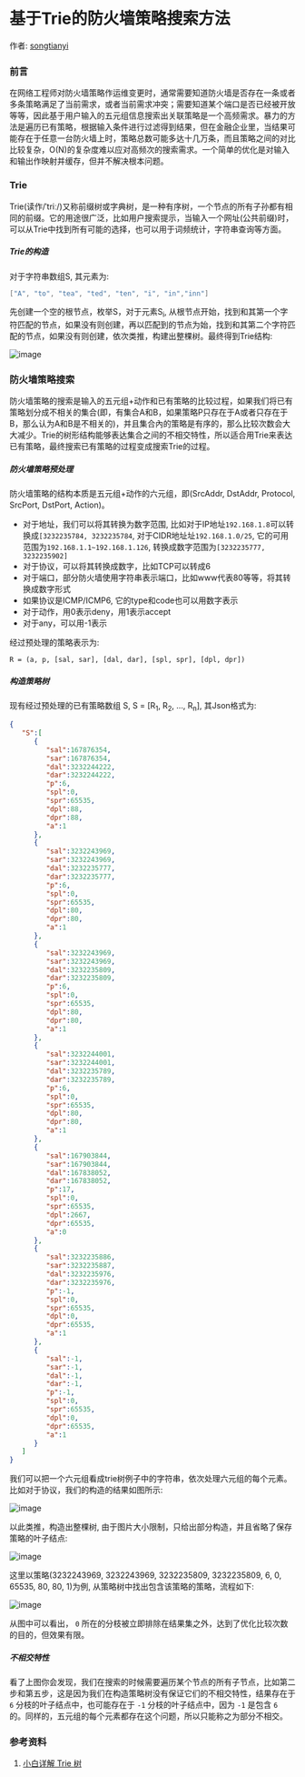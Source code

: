 # 基于Trie的防火墙策略搜索方法

作者: [songtianyi](http://www.songtianyi.info)

### 前言

在网络工程师对防火墙策略作运维变更时，通常需要知道防火墙是否存在一条或者多条策略满足了当前需求，或者当前需求冲突；需要知道某个端口是否已经被开放等等，因此基于用户输入的五元组信息搜索出关联策略是一个高频需求。暴力的方法是遍历已有策略，根据输入条件进行过滤得到结果，但在金融企业里，当结果可能存在于任意一台防火墙上时，策略总数可能多达十几万条，而且策略之间的对比比较复杂，O(N)的复杂度难以应对高频次的搜索需求。一个简单的优化是对输入和输出作映射并缓存，但并不解决根本问题。

### Trie

Trie(读作/ˈtriː/)又称前缀树或字典树，是一种有序树，一个节点的所有子孙都有相同的前缀。它的用途很广泛，比如用户搜索提示，当输入一个网址(公共前缀)时，可以从Trie中找到所有可能的选择，也可以用于词频统计，字符串查询等方面。

##### Trie的构造

对于字符串数组S, 其元素为:

``` go
["A", "to", "tea", "ted", "ten", "i", "in","inn"]
```

先创建一个空的根节点，枚举S，对于元素S<sub>i</sub>, 从根节点开始，找到和其第一个字符匹配的节点，如果没有则创建，再以匹配到的节点为始，找到和其第二个字符匹配的节点，如果没有则创建，依次类推，构建出整棵树。最终得到Trie结构:

![image](https://songtianyi-blog.oss-cn-shenzhen.aliyuncs.com/trie-demo.png)

### 防火墙策略搜索

防火墙策略的搜索是输入的五元组+动作和已有策略的比较过程，如果我们将已有策略划分成不相关的集合(即，有集合A和B，如果策略P只存在于A或者只存在于B，那么认为A和B是不相关的)，并且集合內的策略是有序的，那么比较次数会大大减少。Trie的树形结构能够表达集合之间的不相交特性，所以适合用Trie来表达已有策略，最终搜索已有策略的过程变成搜索Trie的过程。

##### 防火墙策略预处理

防火墙策略的结构本质是五元组+动作的六元组，即(SrcAddr, DstAddr, Protocol, SrcPort, DstPort, Action)。

* 对于地址，我们可以将其转换为数字范围, 比如对于IP地址`192.168.1.8`可以转换成`[3232235784, 3232235784`, 对于CIDR地址址`192.168.1.0/25`, 它的可用范围为`192.168.1.1~192.168.1.126`, 转换成数字范围为`[3232235777, 3232235902]`
* 对于协议，可以将其转换成数字，比如TCP可以转成6
* 对于端口，部分防火墙使用字符串表示端口，比如www代表80等等，将其转换成数字形式
* 如果协议是ICMP/ICMP6, 它的type和code也可以用数字表示
* 对于动作，用0表示deny，用1表示accept
* 对于any，可以用-1表示

经过预处理的策略表示为:

``` 
R = (a, p, [sal, sar], [dal, dar], [spl, spr], [dpl, dpr])
```

##### 构造策略树

现有经过预处理的已有策略数组 S, S = [R<sub>1</sub>, R<sub>2</sub>, …, R<sub>n</sub>], 其Json格式为:

``` json
{  
   "S":[  
      {  
         "sal":167876354,
         "sar":167876354,
         "dal":3232244222,
         "dar":3232244222,
         "p":6,
         "spl":0,
         "spr":65535,
         "dpl":88,
         "dpr":88,
         "a":1
      },
      {  
         "sal":3232243969,
         "sar":3232243969,
         "dal":3232235777,
         "dar":3232235777,
         "p":6,
         "spl":0,
         "spr":65535,
         "dpl":80,
         "dpr":80,
         "a":1
      },
      {  
         "sal":3232243969,
         "sar":3232243969,
         "dal":3232235809,
         "dar":3232235809,
         "p":6,
         "spl":0,
         "spr":65535,
         "dpl":80,
         "dpr":80,
         "a":1
      },
      {  
         "sal":3232244001,
         "sar":3232244001,
         "dal":3232235789,
         "dar":3232235789,
         "p":6,
         "spl":0,
         "spr":65535,
         "dpl":80,
         "dpr":80,
         "a":1
      },
      {  
         "sal":167903844,
         "sar":167903844,
         "dal":167838052,
         "dar":167838052,
         "p":17,
         "spl":0,
         "spr":65535,
         "dpl":2667,
         "dpr":65535,
         "a":0
      },
      {  
         "sal":3232235886,
         "sar":3232235887,
         "dal":3232235976,
         "dar":3232235976,
         "p":-1,
         "spl":0,
         "spr":65535,
         "dpl":0,
         "dpr":65535,
         "a":1
      },
      {  
         "sal":-1,
         "sar":-1,
         "dal":-1,
         "dar":-1,
         "p":-1,
         "spl":0,
         "spr":65535,
         "dpl":0,
         "dpr":65535,
         "a":1
      }
   ]
}
```

我们可以把一个六元组看成trie树例子中的字符串，依次处理六元组的每个元素。比如对于协议，我们的构造的结果如图所示:

![image](https://songtianyi-blog.oss-cn-shenzhen.aliyuncs.com/any-tcp-udp-without-virtual-node.png)

以此类推，构造出整棵树, 由于图片大小限制，只给出部分构造，并且省略了保存策略的叶子结点:

![image](https://songtianyi-blog.oss-cn-shenzhen.aliyuncs.com/part-policy-trie.png)

这里以策略(3232243969, 3232243969, 3232235809, 3232235809, 6, 0, 65535, 80, 80, 1)为例, 从策略树中找出包含该策略的策略，流程如下:

![image](https://songtianyi-blog.oss-cn-shenzhen.aliyuncs.com/part-policy-trie-dfs.png)

从图中可以看出， `0` 所在的分枝被立即排除在结果集之外，达到了优化比较次数的目的，但效果有限。

##### 不相交特性

看了上图你会发现，我们在搜索的时候需要遍历某个节点的所有子节点，比如第二步和第五步，这是因为我们在构造策略树没有保证它们的不相交特性，结果存在于 `6` 分枝的叶子结点中，也可能存在于 `-1` 分枝的叶子结点中，因为 `-1` 是包含 `6` 的。同样的，五元组的每个元素都存在这个问题，所以只能称之为部分不相交。

### 参考资料

1. [小白详解 Trie 树](https://segmentfault.com/a/1190000008877595)
